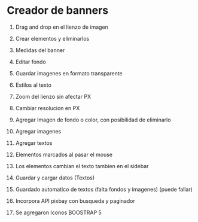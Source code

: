 # Creador de banners

1) Drag and drop en el lienzo de imagen

2) Crear elementos y eliminarlos

3) Medidas del banner

4) Editar fondo

5) Guardar imagenes en formato transparente

6) Estilos al texto

7) Zoom del lienzo sin afectar PX   

8) Cambiar resolucion en PX

9) Agregar Imagen de fondo o color, con posibilidad de eliminarlo

10) Agregar imagenes

11) Agregar textos

12) Elementos marcados al pasar el mouse

13) Los elementos cambian el texto tambien en el sidebar 

14) Guardar y cargar datos (Textos)

15) Guardado automatico de textos (falta fondos y imagenes) (puede fallar)

16) Incorpora API pixbay con busqueda y paginador

17) Se agregaron Iconos BOOSTRAP 5 


